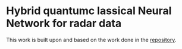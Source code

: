 # Hybrid quantumc lassical Neural Network for radar data

This work is built upon and based on the work done in the [repository](https://github.com/SinclairHudson/CANSOFCOM).

